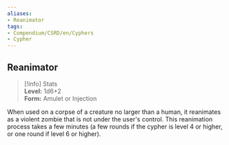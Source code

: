```yaml
---
aliases:
- Reanimator
tags:
- Compendium/CSRD/en/Cyphers
- Cypher
---
```


  
## Reanimator  
>[!info] Stats  
> **Level:** 1d6+2  
> **Form:** Amulet or Injection
  
When used on a corpse of a creature no larger than a human, it reanimates as a violent zombie that is not under the user's control. This reanimation process takes a few minutes (a few rounds if the cypher is level 4 or higher, or one round if level 6 or higher).